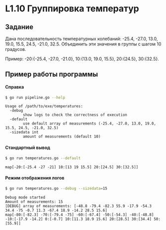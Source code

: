 # L1.10 Группировка температур
## Задание
Дана последовательность температурных колебаний: -25.4, -27.0, 13.0, 19.0, 15.5, 24.5, -21.0, 32.5. Объединить эти значения в группы с шагом 10 градусов.

Пример: -20:{-25.4, -27.0, -21.0}, 10:{13.0, 19.0, 15.5}, 20:{24.5}, 30:{32.5}.
## Пример работы программы
#### Справка
```bash
$ go run pipeline.go --help
```
```
Usage of /path/to/exe/temperatures:
  -debug
    	show logs to check the correctness of execution
  -default
    	use default array of measurements (-25.4, -27.0, 13.0, 19.0, 15.5, 24.5, -21.0, 32.5)
  -sizedata int
    	amount of measurements (default 10)
```

#### Стандартный вывод 
```bash
$ go run temperatures.go --default
```
```
map[-20:[-25.4 -27 -21] 10:[13 19 15.5] 20:[24.5] 30:[32.5]]
```

#### Режим отображения логов
```bash 
$ go run temperatures.go --debug --sizedata=15
```
```
Debug mode started
Amount of measurements: 15
[DEBUG] array of measurements: [-48.8 -79.4 -82.3 55.9 -17.9 -54.3 34.4 -75 -0.7 11.3 -67.4 18.9 -14.2 28.5 15.6]
map[-80:[-82.3] -70:[-79.4 -75] -60:[-67.4] -50:[-54.3] -40:[-48.8] -10:[-17.9 -14.2] 0:[-0.7] 10:[11.3 18.9 15.6] 20:[28.5] 30:[34.4] 50:[55.9]]
```

